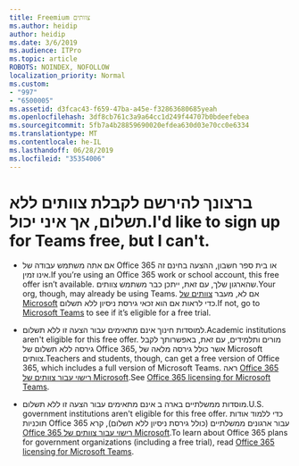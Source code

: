 ```yaml
---
title: Freemium צוותים
ms.author: heidip
author: heidip
ms.date: 3/6/2019
ms.audience: ITPro
ms.topic: article
ROBOTS: NOINDEX, NOFOLLOW
localization_priority: Normal
ms.custom:
- "997"
- "6500005"
ms.assetid: d3fcac43-f659-47ba-a45e-f32863680685yeah
ms.openlocfilehash: 3df8cb761c3a9a64cc1d249f44707b0bdeefebea
ms.sourcegitcommit: 5fb7a4b28859690020efdea630d03e70cc0e6334
ms.translationtype: MT
ms.contentlocale: he-IL
ms.lasthandoff: 06/28/2019
ms.locfileid: "35354006"
---
```

# <a name="id-like-to-sign-up-for-teams-free-but-i-cant"></a><span data-ttu-id="60e55-102">ברצונך להירשם לקבלת צוותים ללא תשלום, אך איני יכול.</span><span class="sxs-lookup"><span data-stu-id="60e55-102">I'd like to sign up for Teams free, but I can't.</span></span>

- <span data-ttu-id="60e55-103">אם אתה משתמש עבודה של Office 365 או בית ספר חשבון, ההצעה בחינם זה אינו זמין.</span><span class="sxs-lookup"><span data-stu-id="60e55-103">If you’re using an Office 365 work or school account, this free offer isn’t available.</span></span> <span data-ttu-id="60e55-104">שהארגון שלך, עם זאת, ייתכן כבר משתמש צוותים.</span><span class="sxs-lookup"><span data-stu-id="60e55-104">Your org, though, may already be using Teams.</span></span> <span data-ttu-id="60e55-105">אם לא, מעבר [צוותים של Microsoft](https://products.office.com/microsoft-teams/group-chat-software) כדי לראות אם הוא זכאי גירסת ניסיון ללא תשלום.</span><span class="sxs-lookup"><span data-stu-id="60e55-105">If not, go to [Microsoft Teams](https://products.office.com/microsoft-teams/group-chat-software) to see if it’s eligible for a free trial.</span></span>

- <span data-ttu-id="60e55-106">למוסדות חינוך אינם מתאימים עבור הצעה זו ללא תשלום.</span><span class="sxs-lookup"><span data-stu-id="60e55-106">Academic institutions aren't eligible for this free offer.</span></span> <span data-ttu-id="60e55-107">מורים ותלמידים, עם זאת, באפשרותך לקבל גירסה ללא תשלום של Office 365, אשר כולל גירסה מלאה של Microsoft צוותים.</span><span class="sxs-lookup"><span data-stu-id="60e55-107">Teachers and students, though, can get a free version of Office 365, which includes a full version of Microsoft Teams.</span></span> <span data-ttu-id="60e55-108">ראה [Office 365 רישוי עבור צוותים של Microsoft](https://docs.microsoft.com/microsoftteams/office-365-licensing).</span><span class="sxs-lookup"><span data-stu-id="60e55-108">See [Office 365 licensing for Microsoft Teams](https://docs.microsoft.com/microsoftteams/office-365-licensing).</span></span>

- <span data-ttu-id="60e55-109">מוסדות ממשלתיים בארה ב אינם מתאימים עבור הצעה זו ללא תשלום.</span><span class="sxs-lookup"><span data-stu-id="60e55-109">U.S. government institutions aren't eligible for this free offer.</span></span> <span data-ttu-id="60e55-110">כדי ללמוד אודות תוכניות Office 365 עבור ארגונים ממשלתיים (כולל גירסת ניסיון ללא תשלום), קרא [Office 365 רישוי עבור צוותים של Microsoft](https://docs.microsoft.com/microsoftteams/office-365-licensing).</span><span class="sxs-lookup"><span data-stu-id="60e55-110">To learn about Office 365 plans for government organizations (including a free trial), read [Office 365 licensing for Microsoft Teams](https://docs.microsoft.com/microsoftteams/office-365-licensing).</span></span>

